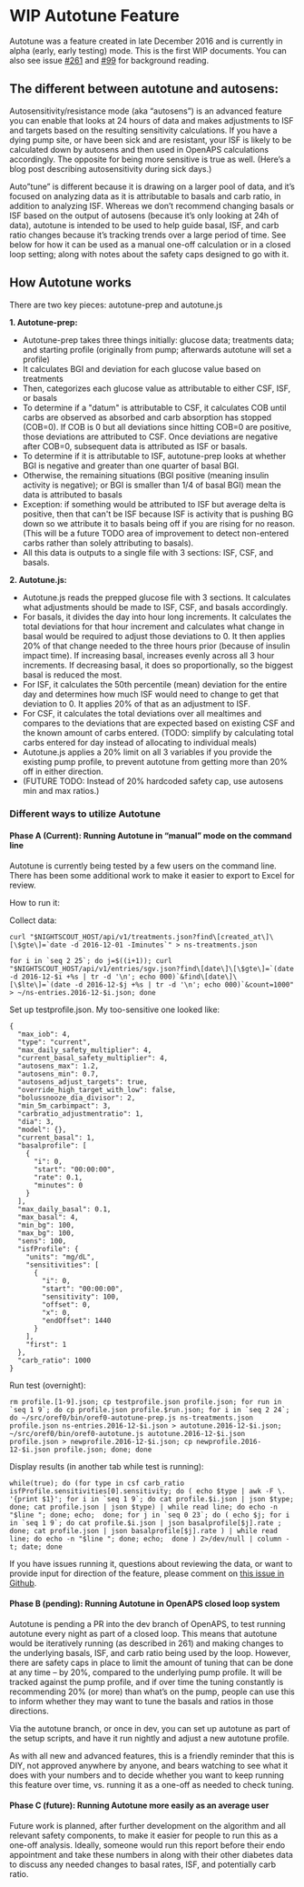 # WIP Autotune Feature

Autotune was a feature created in late December 2016 and is currently in alpha (early, early testing) mode. This is the first WIP documents. You can also see issue [#261](https://github.com/openaps/oref0/issues/261) and [#99](https://github.com/openaps/oref0/issues/99) for background reading. 

## The different between autotune and autosens:

Autosensitivity/resistance mode (aka “autosens”) is an advanced feature you can enable that looks at 24 hours of data and makes adjustments to ISF and targets based on the resulting sensitivity calculations. If you have a dying pump site, or have been sick and are resistant, your ISF is likely to be calculated down by autosens and then used in OpenAPS calculations accordingly. The opposite for being more sensitive is true as well. (Here’s a blog post describing autosensitivity during sick days.)

Auto”tune” is different because it is drawing on a larger pool of data, and it’s focused on analyzing data as it is attributable to basals and carb ratio, in addition to analyzing ISF. Whereas we don’t recommend changing basals or ISF based on the output of autosens (because it’s only looking at 24h of data), autotune is intended to be used to help guide basal, ISF, and carb ratio changes because it’s tracking trends over a large period of time. See below for how it can be used as a manual one-off calculation or in a closed loop setting; along with notes about the safety caps designed to go with it. 

## How Autotune works

There are two key pieces: autotune-prep and autotune.js

**1. Autotune-prep:**

* Autotune-prep takes three things initially: glucose data; treatments data; and starting profile (originally from pump; afterwards autotune will set a profile)
* It calculates BGI and deviation for each glucose value based on treatments
* Then, categorizes each glucose value as attributable to either CSF, ISF, or basals
* To determine if a "datum" is attributable to CSF, it calculates COB until carbs are observed as absorbed and carb absorption has stopped (COB=0). If COB is 0 but all deviations since hitting COB=0 are positive, those deviations are attributed to CSF. Once deviations are negative after COB=0, subsequent data is attributed as ISF or basals.
* To determine if it is attributable to ISF, autotune-prep looks at whether BGI is negative and greater than one quarter of basal BGI.
* Otherwise, the remaining situations (BGI positive (meaning insulin activity is negative); or BGI is smaller than 1/4 of basal BGI) mean the data is attributed to basals
* Exception: if something would be attributed to ISF but average delta is positive, then that can't be ISF because ISF is activity that is pushing BG down so we attribute it to basals being off if you are rising for no reason. (This will be a future TODO area of improvement to detect non-entered carbs rather than solely attributing to basals).
* All this data is outputs to a single file with 3 sections: ISF, CSF, and basals.

**2. Autotune.js:**

* Autotune.js reads the prepped glucose file with 3 sections. It calculates what adjustments should be made to ISF, CSF, and basals accordingly.
* For basals, it divides the day into hour long increments. It calculates the total deviations for that hour increment and calculates what change in basal would be required to adjust those deviations to 0. It then applies 20% of that change needed to the three hours prior (because of insulin impact time). If increasing basal, increases evenly across all 3 hour increments. If decreasing basal, it does so proportionally, so the biggest basal is reduced the most.
* For ISF, it calculates the 50th percentile (mean) deviation for the entire day and determines how much ISF would need to change to get that deviation to 0. It applies 20% of that as an adjustment to ISF.
* For CSF, it calculates the total deviations over all mealtimes and compares to the deviations that are expected based on existing CSF and the known amount of carbs entered. (TODO: simplify by calculating total carbs entered for day instead of allocating to individual meals)
* Autotune.js applies a 20% limit on all 3 variables if you provide the existing pump profile, to prevent autotune from getting more than 20% off in either direction.
* (FUTURE TODO: Instead of 20% hardcoded safety cap, use autosens min and max ratios.)

### Different ways to utilize Autotune

#### Phase A (Current): Running Autotune in “manual” mode on the command line

Autotune is currently being tested by a few users on the command line. There has been some additional work to make it easier to export to Excel for review.

How to run it:

Collect data:
```
curl "$NIGHTSCOUT_HOST/api/v1/treatments.json?find\[created_at\]\[\$gte\]=`date -d 2016-12-01 -Iminutes`" > ns-treatments.json

for i in `seq 2 25`; do j=$((i+1)); curl "$NIGHTSCOUT_HOST/api/v1/entries/sgv.json?find\[date\]\[\$gte\]=`(date -d 2016-12-$i +%s | tr -d '\n'; echo 000)`&find\[date\]\[\$lte\]=`(date -d 2016-12-$j +%s | tr -d '\n'; echo 000)`&count=1000" > ~/ns-entries.2016-12-$i.json; done
```
Set up testprofile.json.  My too-sensitive one looked like:
```
{
  "max_iob": 4,
  "type": "current",
  "max_daily_safety_multiplier": 4,
  "current_basal_safety_multiplier": 4,
  "autosens_max": 1.2,
  "autosens_min": 0.7,
  "autosens_adjust_targets": true,
  "override_high_target_with_low": false,
  "bolussnooze_dia_divisor": 2,
  "min_5m_carbimpact": 3,
  "carbratio_adjustmentratio": 1,
  "dia": 3,
  "model": {},
  "current_basal": 1,
  "basalprofile": [
    {
      "i": 0,
      "start": "00:00:00",
      "rate": 0.1,
      "minutes": 0
    }
  ],
  "max_daily_basal": 0.1,
  "max_basal": 4,
  "min_bg": 100,
  "max_bg": 100,
  "sens": 100,
  "isfProfile": {
    "units": "mg/dL",
    "sensitivities": [
      {
        "i": 0,
        "start": "00:00:00",
        "sensitivity": 100,
        "offset": 0,
        "x": 0,
        "endOffset": 1440
      }
    ],
    "first": 1
  },
  "carb_ratio": 1000
}
```
Run test (overnight):
```
rm profile.[1-9].json; cp testprofile.json profile.json; for run in `seq 1 9`; do cp profile.json profile.$run.json; for i in `seq 2 24`; do ~/src/oref0/bin/oref0-autotune-prep.js ns-treatments.json profile.json ns-entries.2016-12-$i.json > autotune.2016-12-$i.json; ~/src/oref0/bin/oref0-autotune.js autotune.2016-12-$i.json profile.json > newprofile.2016-12-$i.json; cp newprofile.2016-12-$i.json profile.json; done; done
```

Display results (in another tab while test is running):
```
while(true); do (for type in csf carb_ratio isfProfile.sensitivities[0].sensitivity; do ( echo $type | awk -F \. '{print $1}'; for i in `seq 1 9`; do cat profile.$i.json | json $type; done; cat profile.json | json $type) | while read line; do echo -n "$line "; done; echo;  done; for j in `seq 0 23`; do ( echo $j; for i in `seq 1 9`; do cat profile.$i.json | json basalprofile[$j].rate ; done; cat profile.json | json basalprofile[$j].rate ) | while read line; do echo -n "$line "; done; echo;  done ) 2>/dev/null | column -t; date; done
```

If you have issues running it, questions about reviewing the data, or want to provide input for direction of the feature, please comment on [this issue in Github](https://github.com/openaps/oref0/issues/261). 


#### Phase B (pending): Running Autotune in OpenAPS closed loop system 

Autotune is pending a PR into the dev branch of OpenAPS, to test running autotune every night as part of a closed loop. This means that autotune would be iteratively running (as described in 261) and making changes to the underlying basals, ISF, and carb ratio being used by the loop. However, there are safety caps in place to limit the amount of tuning that can be done at any time – by 20%, compared to the underlying pump profile. It will be tracked against the pump profile, and if over time the tuning constantly is recommending 20% (or more) than what’s on the pump, people can use this to inform whether they may want to tune the basals and ratios in those directions. 

Via the autotune branch, or once in dev, you can set up autotune as part of the setup scripts, and have it run nightly and adjust a new autotune profile. 

As with all new and advanced features, this is a friendly reminder that this is DIY, not approved anywhere by anyone, and bears watching to see what it does with your numbers and to decide whether you want to keep running this feature over time, vs. running it as a one-off as needed to check tuning. 

#### Phase C (future): Running Autotune more easily as an average user

Future work is planned, after further development on the algorithm and all relevant safety components, to make it easier for people to run this as a one-off analysis. Ideally, someone would run this report before their endo appointment and take these numbers in along with their other diabetes data to discuss any needed changes to basal rates, ISF, and potentially carb ratio. 
